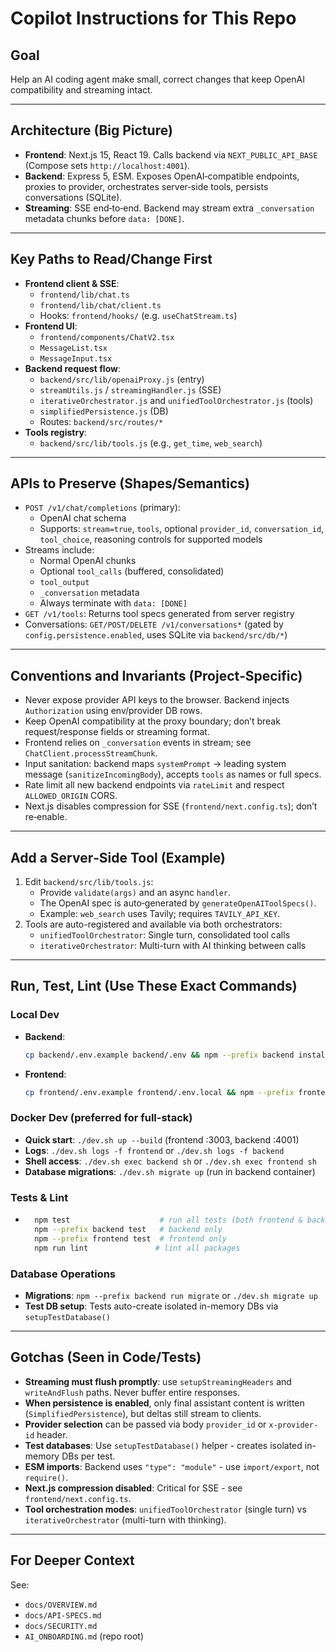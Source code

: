 # Copilot Instructions for This Repo

## Goal

Help an AI coding agent make small, correct changes that keep OpenAI compatibility and streaming intact.

---

## Architecture (Big Picture)

- **Frontend**: Next.js 15, React 19. Calls backend via `NEXT_PUBLIC_API_BASE` (Compose sets `http://localhost:4001`).
- **Backend**: Express 5, ESM. Exposes OpenAI‑compatible endpoints, proxies to provider, orchestrates server‑side tools, persists conversations (SQLite).
- **Streaming**: SSE end‑to‑end. Backend may stream extra `_conversation` metadata chunks before `data: [DONE]`.

---

## Key Paths to Read/Change First

- **Frontend client & SSE**:
	- `frontend/lib/chat.ts`
	- `frontend/lib/chat/client.ts`
	- Hooks: `frontend/hooks/` (e.g. `useChatStream.ts`)
- **Frontend UI**:
	- `frontend/components/ChatV2.tsx`
	- `MessageList.tsx`
	- `MessageInput.tsx`
- **Backend request flow**:
	- `backend/src/lib/openaiProxy.js` (entry)
	- `streamUtils.js` / `streamingHandler.js` (SSE)
	- `iterativeOrchestrator.js` and `unifiedToolOrchestrator.js` (tools)
	- `simplifiedPersistence.js` (DB)
	- Routes: `backend/src/routes/*`
- **Tools registry**:
	- `backend/src/lib/tools.js` (e.g., `get_time`, `web_search`)

---

## APIs to Preserve (Shapes/Semantics)

- `POST /v1/chat/completions` (primary):
	- OpenAI chat schema
	- Supports: `stream=true`, `tools`, optional `provider_id`, `conversation_id`, `tool_choice`, reasoning controls for supported models
- Streams include:
	- Normal OpenAI chunks
	- Optional `tool_calls` (buffered, consolidated)
	- `tool_output`
	- `_conversation` metadata
	- Always terminate with `data: [DONE]`
- `GET /v1/tools`: Returns tool specs generated from server registry
- Conversations: `GET/POST/DELETE /v1/conversations*` (gated by `config.persistence.enabled`, uses SQLite via `backend/src/db/*`)

---

## Conventions and Invariants (Project‑Specific)

- Never expose provider API keys to the browser. Backend injects `Authorization` using env/provider DB rows.
- Keep OpenAI compatibility at the proxy boundary; don’t break request/response fields or streaming format.
- Frontend relies on `_conversation` events in stream; see `ChatClient.processStreamChunk`.
- Input sanitation: backend maps `systemPrompt` → leading system message (`sanitizeIncomingBody`), accepts `tools` as names or full specs.
- Rate limit all new backend endpoints via `rateLimit` and respect `ALLOWED_ORIGIN` CORS.
- Next.js disables compression for SSE (`frontend/next.config.ts`); don’t re‑enable.

---

## Add a Server‑Side Tool (Example)

1. Edit `backend/src/lib/tools.js`:
	- Provide `validate(args)` and an async `handler`.
	- The OpenAI spec is auto‑generated by `generateOpenAIToolSpecs()`.
	- Example: `web_search` uses Tavily; requires `TAVILY_API_KEY`.
2. Tools are auto-registered and available via both orchestrators:
	- `unifiedToolOrchestrator`: Single turn, consolidated tool calls
	- `iterativeOrchestrator`: Multi-turn with AI thinking between calls

---

## Run, Test, Lint (Use These Exact Commands)

### Local Dev

- **Backend**:
	```sh
	cp backend/.env.example backend/.env && npm --prefix backend install && npm --prefix backend run dev
	```
- **Frontend**:
	```sh
	cp frontend/.env.example frontend/.env.local && npm --prefix frontend install && npm --prefix frontend run dev
	```

### Docker Dev (preferred for full-stack)

- **Quick start**: `./dev.sh up --build` (frontend :3003, backend :4001)
- **Logs**: `./dev.sh logs -f frontend` or `./dev.sh logs -f backend`
- **Shell access**: `./dev.sh exec backend sh` or `./dev.sh exec frontend sh`
- **Database migrations**: `./dev.sh migrate up` (run in backend container)

### Tests & Lint

- ```sh
	npm test                    # run all tests (both frontend & backend)
	npm --prefix backend test   # backend only
	npm --prefix frontend test  # frontend only
	npm run lint               # lint all packages
	```

### Database Operations

- **Migrations**: `npm --prefix backend run migrate` or `./dev.sh migrate up`
- **Test DB setup**: Tests auto-create isolated in-memory DBs via `setupTestDatabase()`

---

## Gotchas (Seen in Code/Tests)

- **Streaming must flush promptly**: use `setupStreamingHeaders` and `writeAndFlush` paths. Never buffer entire responses.
- **When persistence is enabled**, only final assistant content is written (`SimplifiedPersistence`), but deltas still stream to clients.
- **Provider selection** can be passed via body `provider_id` or `x-provider-id` header.
- **Test databases**: Use `setupTestDatabase()` helper - creates isolated in-memory DBs per test.
- **ESM imports**: Backend uses `"type": "module"` - use `import/export`, not `require()`.
- **Next.js compression disabled**: Critical for SSE - see `frontend/next.config.ts`.
- **Tool orchestration modes**: `unifiedToolOrchestrator` (single turn) vs `iterativeOrchestrator` (multi-turn with thinking).

---

## For Deeper Context

See:

- `docs/OVERVIEW.md`
- `docs/API-SPECS.md`
- `docs/SECURITY.md`
- `AI_ONBOARDING.md` (repo root)

